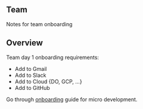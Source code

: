 ## Team 

Notes for team onboarding

## Overview

Team day 1 onboarding requirements:

- Add to Gmail
- Add to Slack
- Add to Cloud {DO, GCP, ...}
- Add to GitHub

Go through [onboarding](onboarding.md) guide for micro development.
